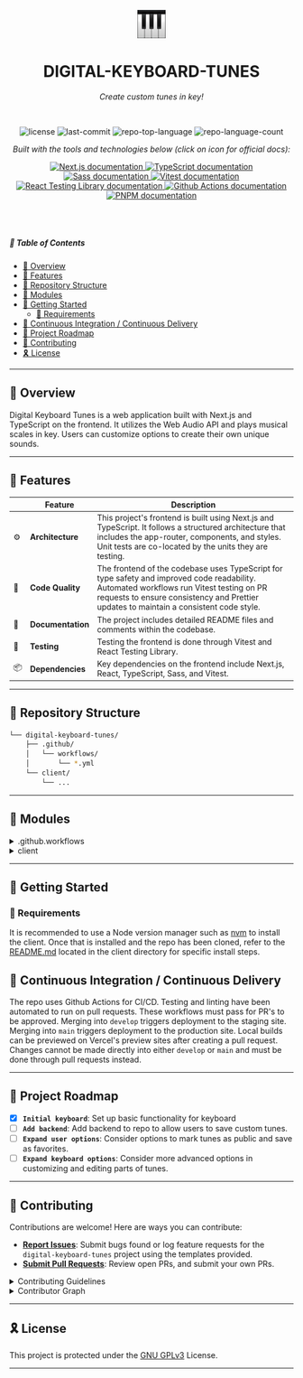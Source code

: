 <p align="center">
   <img src="client/app/icon.png" width="10%" alt="Digital Keyboard Tunes Logo" />
</p>

<p align="center">
    <h1 align="center">DIGITAL-KEYBOARD-TUNES</h1>
</p>

<p align="center">
    <em>Create custom tunes in key!</em>
</p>

<br>

<p align="center">
	<img src="https://img.shields.io/github/license/dcmorales/digital-keyboard-tunes?style=default&logo=opensourceinitiative&logoColor=white&color=068a62" alt="license">
	<img src="https://img.shields.io/github/last-commit/dcmorales/digital-keyboard-tunes?style=default&logo=git&logoColor=white&color=068a62" alt="last-commit">
	<img src="https://img.shields.io/github/languages/top/dcmorales/digital-keyboard-tunes?style=default&color=068a62" alt="repo-top-language">
	<img src="https://img.shields.io/github/languages/count/dcmorales/digital-keyboard-tunes?style=default&color=068a62" alt="repo-language-count">
</p>

<p align="center">
    <em>Built with the tools and technologies below (click on icon for official docs):</em>
</p>

<p align="center">
    <a href="https://nextjs.org/docs">
	    <img src="https://skillicons.dev/icons?i=nextjs" alt="Next.js documentation" title="Next.js">
    </a>
    <a href="https://www.typescriptlang.org/docs/">
        <img src="https://skillicons.dev/icons?i=ts" alt="TypeScript documentation" title="TypeScript">
    </a>
    <a href="https://sass-lang.com/documentation/">
        <img src="https://skillicons.dev/icons?i=sass" alt="Sass documentation" title="Sass">
    </a>
    <a href="https://vitest.dev/guide/">
        <img src="https://skillicons.dev/icons?i=vitest" alt="Vitest documentation" title="Vitest">
    </a>
    <a href="https://testing-library.com/docs/react-testing-library/intro/">
        <img src="https://techstack-generator.vercel.app/testinglibrary-icon.svg"  alt="React Testing Library documentation" width="50" height="50" title="React Testing Library" />
    </a>
    <a href="https://docs.github.com/en/actions">
        <img src="https://skillicons.dev/icons?i=githubactions" alt="Github Actions documentation" title="Github Actions">
    </a>
    <a href="https://pnpm.io/motivation">
        <img src="https://skillicons.dev/icons?i=pnpm" alt="PNPM documentation" title="PNPM">
    </a>
</p>

<br>
<br>

##### 🔗 Table of Contents

- [📍 Overview](#-overview)
- [👾 Features](#-features)
- [📂 Repository Structure](#-repository-structure)
- [🧩 Modules](#-modules)
- [🚀 Getting Started](#-getting-started)
  - [🔖 Requirements](#-requirements)
- [🔄 Continuous Integration / Continuous Delivery](#-continuous-integration--continuous-delivery)
- [📌 Project Roadmap](#-project-roadmap)
- [🤝 Contributing](#-contributing)
- [🎗 License](#-license)

---

## 📍 Overview

Digital Keyboard Tunes is a web application built with Next.js and TypeScript on the frontend. It utilizes the Web Audio API and plays musical scales in key. Users can customize options to create their own unique sounds.

---

## 👾 Features

|     | Feature           | Description                                                                                                                                                                                                                       |
| --- | ----------------- | --------------------------------------------------------------------------------------------------------------------------------------------------------------------------------------------------------------------------------- |
| ⚙️  | **Architecture**  | This project's frontend is built using Next.js and TypeScript. It follows a structured architecture that includes the app-router, components, and styles. Unit tests are co-located by the units they are testing.                |
| 🔩  | **Code Quality**  | The frontend of the codebase uses TypeScript for type safety and improved code readability. Automated workflows run Vitest testing on PR requests to ensure consistency and Prettier updates to maintain a consistent code style. |
| 📄  | **Documentation** | The project includes detailed README files and comments within the codebase.                                                                                                                                                      |
| 🧪  | **Testing**       | Testing the frontend is done through Vitest and React Testing Library.                                                                                                                                                            |
| 📦  | **Dependencies**  | Key dependencies on the frontend include Next.js, React, TypeScript, Sass, and Vitest.                                                                                                                                            |

---

## 📂 Repository Structure

```sh
└── digital-keyboard-tunes/
    ├── .github/
    │   └── workflows/
    │       └── *.yml
    └── client/
        └── ...
```

---

## 🧩 Modules

<details closed><summary>.github.workflows</summary>

| File                                                               | Summary                                                                                                                                                                             |
| ------------------------------------------------------------------ | ----------------------------------------------------------------------------------------------------------------------------------------------------------------------------------- |
| [test-client.yml](.github/workflows/test-client.yml)               | Runs frontend unit tests whenever a pull request is made that includes changes to the client.                                                                                       |
| [prettify-client.yml](.github/workflows/prettify-client.yml)       | Runs Prettier when a pull request is made to either the `main` or `develop` branch that includes changes to the client. If formatting is necessary, the changes are auto-committed. |
| [check-merge-branch.yml](.github/workflows/check-merge-branch.yml) | Ensures merges into `main` can only be done by `develop` and `hotfix*` branches.                                                                                                    |

</details>

<details closed><summary>client</summary>

The client is built using Next.js and TypeScript. Vitest and React Testing Library handle testing while Sass is used for styling. For more details, refer to the [README.md](client/README.md) located in the client directory.

</details>

---

## 🚀 Getting Started

### 🔖 Requirements

It is recommended to use a Node version manager such as [nvm](https://github.com/nvm-sh/nvm) to install the client. Once that is installed and the repo has been cloned, refer to the [README.md](client/README.md) located in the client directory for specific install steps.

## 🔄 Continuous Integration / Continuous Delivery

The repo uses Github Actions for CI/CD. Testing and linting have been automated to run on pull requests. These workflows must pass for PR's to be approved. Merging into `develop` triggers deployment to the staging site. Merging into `main` triggers deployment to the production site. Local builds can be previewed on Vercel's preview sites after creating a pull request. Changes cannot be made directly into either `develop` or `main` and must be done through pull requests instead.

---

## 📌 Project Roadmap

- [x] **`Initial keyboard`**: Set up basic functionality for keyboard
- [ ] **`Add backend`**: Add backend to repo to allow users to save custom tunes.
- [ ] **`Expand user options`**: Consider options to mark tunes as public and save as favorites.
- [ ] **`Expand keyboard options`**: Consider more advanced options in customizing and editing parts of tunes.

---

## 🤝 Contributing

Contributions are welcome! Here are ways you can contribute:

- **[Report Issues](https://github.com/dcmorales/digital-keyboard-tunes/issues)**: Submit bugs found or log feature requests for the `digital-keyboard-tunes` project using the templates provided.
- **[Submit Pull Requests](https://github.com/dcmorales/digital-keyboard-tunes/pulls)**: Review open PRs, and submit your own PRs.

<details closed>
<summary>Contributing Guidelines</summary>

1. **Fork the Repository**: Start by forking the project repository to your github account.
2. **Clone Locally**: Clone the forked repository to your local machine using a git client.
   ```sh
   git clone https://github.com/dcmorales/digital-keyboard-tunes
   ```
3. **Create a New Branch**: Always work on a new branch, giving it a descriptive name.
   ```sh
   git checkout -b feature/new-feature-x
   ```
4. **Make Your Changes**: Develop and test your changes locally. Be sure to follow the guidelines provided in the other README files.
5. **Commit Your Changes**: Commit with a clear message describing your updates.
   ```sh
   git commit -m 'Implemented new feature x.'
   ```
6. **Push to github**: Push the changes to your forked repository.
   ```sh
   git push origin feature/new-feature-x
   ```
7. **Submit a Pull Request**: Create a PR against the original project repository. Clearly describe the changes and their motivations using the PR template provided. Merges into `main` are not allowed and will cause a Github Actions workflow to fail, but you can request to merge into `develop`.
8. **Ensure all tests pass**: Linting and testing will be triggered after a pull request is made into `develop`. If there are any failures in these workflows, the PR will not be approved and the branch will not be allowed to merge.
9. **Review**: Once your PR is reviewed and approved, it will be merged into the `develop` branch. Thank you for your contribution!
</details>

<details closed>
<summary>Contributor Graph</summary>
<br>
<p align="left">
    <img src="https://contrib.rocks/image?repo=dcmorales/digital-keyboard-tunes" alt="contributors to repo">
</p>
</details>

---

## 🎗 License

This project is protected under the [GNU GPLv3](LICENSE.txt) License.

---
